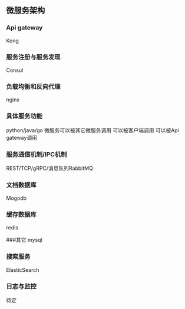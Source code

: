 微服务架构
---

### Api gateway
Kong

### 服务注册与服务发现
Consul

### 负载均衡和反向代理
nginx

### 具体服务功能
python/java/go
微服务可以被其它微服务调用
可以被客户端调用
可以被Api gateway调用

### 服务通信机制/IPC机制
REST/TCP/gRPC/消息队列RabbitMQ

### 文档数据库
Mogodb

### 缓存数据库
redis

###其它
mysql

### 搜索服务
ElasticSearch

### 日志与监控

待定
